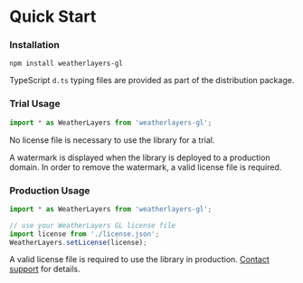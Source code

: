 # Quick Start

### Installation

```
npm install weatherlayers-gl
```

TypeScript `d.ts` typing files are provided as part of the distribution package.

### Trial Usage

```typescript
import * as WeatherLayers from 'weatherlayers-gl';
```

No license file is necessary to use the library for a trial.

A watermark is displayed when the library is deployed to a production domain. In order to remove the watermark, a valid license file is required.

### Production Usage

```javascript
import * as WeatherLayers from 'weatherlayers-gl';

// use your WeatherLayers GL license file
import license from './license.json';
WeatherLayers.setLicense(license);
```

A valid license file is required to use the library in production. [Contact support](mailto:support@weatherlayers.com) for details.

